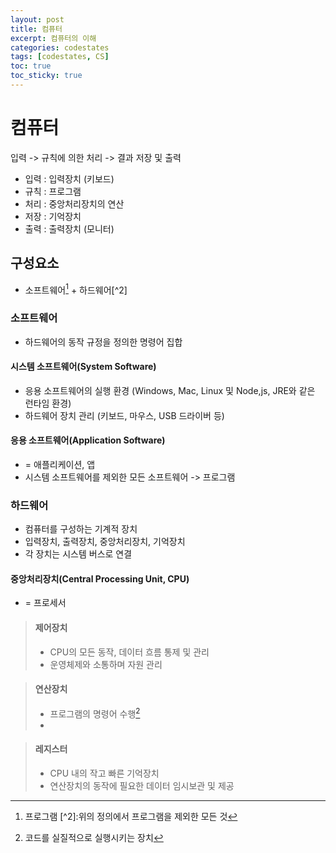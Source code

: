 ```yaml
---
layout: post
title: 컴퓨터
excerpt: 컴퓨터의 이해
categories: codestates
tags: [codestates, CS]
toc: true
toc_sticky: true
---
```


# 컴퓨터
입력 -> 규칙에 의한 처리 -> 결과 저장 및 출력

- 입력 : 입력장치 (키보드)
- 규칙 : 프로그램
- 처리 : 중앙처리장치의 연산
- 저장 : 기억장치
- 출력 : 출력장치 (모니터)

## 구성요소
- 소프트웨어[^1] + 하드웨어[^2]  
[^1]:프로그램 [^2]:위의 정의에서 프로그램을 제외한 모든 것 

### 소프트웨어 
- 하드웨어의 동작 규정을 정의한 명령어 집합

#### 시스템 소프트웨어(System Software)
- 응용 소프트웨어의 실행 환경 (Windows, Mac, Linux 및 Node,js, JRE와 같은 런타임 환경)  
- 하드웨어 장치 관리 (키보드, 마우스, USB 드라이버 등)

#### 응용 소프트웨어(Application Software)       
- = 애플리케이션, 앱
- 시스템 소프트웨어를 제외한 모든 소프트웨어 -> 프로그램

### 하드웨어
- 컴퓨터를 구성하는 기계적 장치 
- 입력장치, 출력장치, 중앙처리장치, 기억장치  
- 각 장치는 시스템 버스로 연결 

#### 중앙처리장치(Central Processing Unit, CPU)
- = 프로세서

> #### 제어장치
> - CPU의 모든 동작, 데이터 흐름 통제 및 관리  
> - 운영체제와 소통하며 자원 관리

> #### 연산장치
> - 프로그램의 명령어 수행[^3]
> - [^3]:코드를 실질적으로 실행시키는 장치

> #### 레지스터
> - CPU 내의 작고 빠른 기억장치  
> - 연산장치의 동작에 필요한 데이터 임시보관 및 제공



